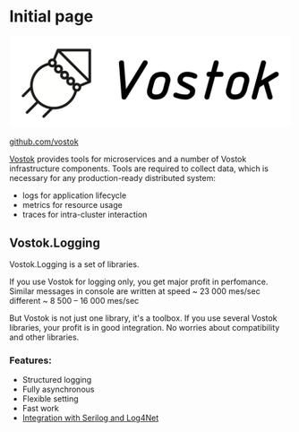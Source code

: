# Initial page

![A complete microservice toolkit for .NET developers.](.gitbook/assets/2018-09-13_15.39.48.jpg.png)

[github.com/vostok](https://github.com/vostok)

[Vostok](http://vostok.tools) provides tools for microservices and a number of Vostok infrastructure components. Tools are required to collect data, which is necessary for any production-ready distributed system:

* logs for application lifecycle
* metrics for resource usage
* traces for intra-cluster interaction

## Vostok.Logging

Vostok.Logging is a set of libraries.  
  
If you use Vostok for logging only, you get major profit in perfomance.  
Similar messages in console are written at speed ~ 23 000 mes/sec  
different ~ 8 500 – 16 000 mes/sec

But Vostok is not just one library, it's a toolbox. If you use several Vostok libraries, your profit is in good integration. No worries about compatibility and other libraries.

### Features:

* Structured logging
* Fully asynchronous
* Flexible setting
* Fast work 
* [Integration with Serilog and Log4Net](integration-with-serilog-log4net/)

  


